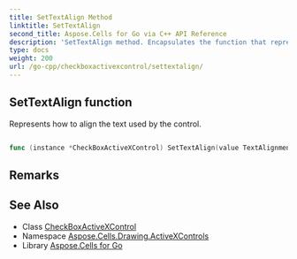 ```yaml
---
title: SetTextAlign Method 
linktitle: SetTextAlign
second_title: Aspose.Cells for Go via C++ API Reference
description: 'SetTextAlign method. Encapsulates the function that represents settextalign in Go.'
type: docs
weight: 200
url: /go-cpp/checkboxactivexcontrol/settextalign/
---
```


## SetTextAlign function

Represents how to align the text used by the control.

```go

func (instance *CheckBoxActiveXControl) SetTextAlign(value TextAlignmentType)  error

```

## Remarks


## See Also

* Class [CheckBoxActiveXControl](../)
* Namespace [Aspose.Cells.Drawing.ActiveXControls](../../)
* Library [Aspose.Cells for Go](../../../)
